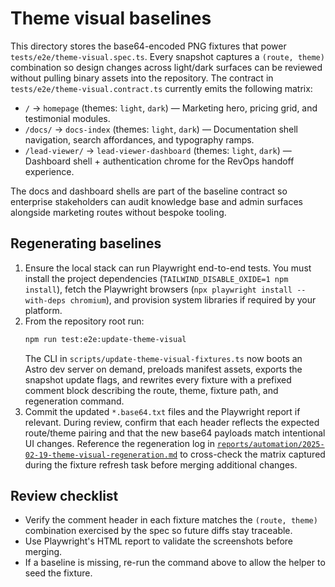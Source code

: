 # Theme visual baselines

This directory stores the base64-encoded PNG fixtures that power `tests/e2e/theme-visual.spec.ts`.
Every snapshot captures a `(route, theme)` combination so design changes across light/dark surfaces
can be reviewed without pulling binary assets into the repository. The contract in
`tests/e2e/theme-visual.contract.ts` currently emits the following matrix:

- `/` → `homepage` (themes: `light`, `dark`) — Marketing hero, pricing grid, and testimonial modules.
- `/docs/` → `docs-index` (themes: `light`, `dark`) — Documentation shell navigation, search affordances, and typography ramps.
- `/lead-viewer/` → `lead-viewer-dashboard` (themes: `light`, `dark`) — Dashboard shell + authentication chrome for the RevOps handoff experience.

The docs and dashboard shells are part of the baseline contract so enterprise stakeholders can audit
knowledge base and admin surfaces alongside marketing routes without bespoke tooling.

## Regenerating baselines

1. Ensure the local stack can run Playwright end-to-end tests. You must install the project
   dependencies (`TAILWIND_DISABLE_OXIDE=1 npm install`), fetch the Playwright browsers
   (`npx playwright install --with-deps chromium`), and provision system libraries if required by your
   platform.
2. From the repository root run:
   ```bash
   npm run test:e2e:update-theme-visual
   ```
   The CLI in `scripts/update-theme-visual-fixtures.ts` now boots an Astro dev server on demand,
   preloads manifest assets, exports the snapshot update flags, and rewrites every fixture with a
   prefixed comment block describing the route, theme, fixture path, and regeneration command.
3. Commit the updated `*.base64.txt` files and the Playwright report if relevant. During review,
   confirm that each header reflects the expected route/theme pairing and that the new base64 payloads
   match intentional UI changes. Reference the regeneration log in
   [`reports/automation/2025-02-19-theme-visual-regeneration.md`](../../../reports/automation/2025-02-19-theme-visual-regeneration.md)
   to cross-check the matrix captured during the fixture refresh task before merging additional changes.

## Review checklist

- Verify the comment header in each fixture matches the `(route, theme)` combination exercised by the
  spec so future diffs stay traceable.
- Use Playwright's HTML report to validate the screenshots before merging.
- If a baseline is missing, re-run the command above to allow the helper to seed the fixture.
